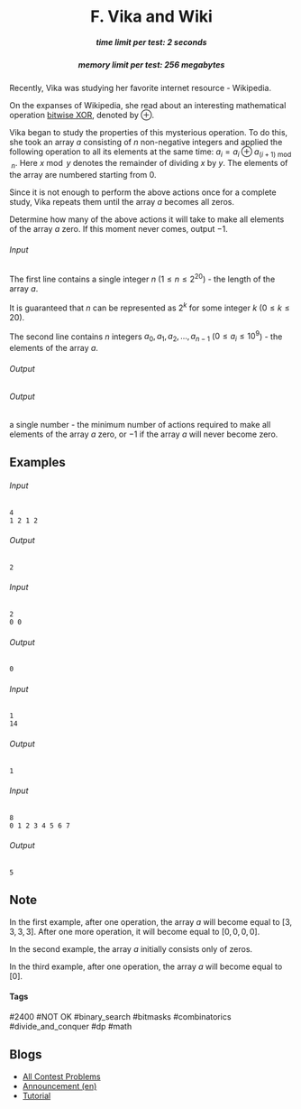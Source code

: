 <h1 style='text-align: center;'> F. Vika and Wiki</h1>

<h5 style='text-align: center;'>time limit per test: 2 seconds</h5>
<h5 style='text-align: center;'>memory limit per test: 256 megabytes</h5>

Recently, Vika was studying her favorite internet resource - Wikipedia.

On the expanses of Wikipedia, she read about an interesting mathematical operation [bitwise XOR](https://en.wikipedia.org/wiki/Bitwise_operation#XOR), denoted by $\oplus$. 

Vika began to study the properties of this mysterious operation. To do this, she took an array $a$ consisting of $n$ non-negative integers and applied the following operation to all its elements at the same time: $a_i = a_i \oplus a_{(i+1) \bmod n}$. Here $x \bmod y$ denotes the remainder of dividing $x$ by $y$. The elements of the array are numbered starting from $0$.

Since it is not enough to perform the above actions once for a complete study, Vika repeats them until the array $a$ becomes all zeros.

Determine how many of the above actions it will take to make all elements of the array $a$ zero. If this moment never comes, output $-1$.

###### Input

The first line contains a single integer $n$ ($1 \le n \le 2^{20}$) - the length of the array $a$.

It is guaranteed that $n$ can be represented as $2^k$ for some integer $k$ ($0 \le k \le 20$).

The second line contains $n$ integers $a_0, a_1, a_2, \dots, a_{n-1}$ ($0 \le a_i \le 10^9$) - the elements of the array $a$.

###### Output

###### Output

 a single number - the minimum number of actions required to make all elements of the array $a$ zero, or $-1$ if the array $a$ will never become zero.

## Examples

###### Input


```text
4
1 2 1 2
```
###### Output


```text
2
```
###### Input


```text
2
0 0
```
###### Output


```text
0
```
###### Input


```text
1
14
```
###### Output


```text
1
```
###### Input


```text
8
0 1 2 3 4 5 6 7
```
###### Output


```text
5
```
## Note

In the first example, after one operation, the array $a$ will become equal to $[3, 3, 3, 3]$. After one more operation, it will become equal to $[0, 0, 0, 0]$.

In the second example, the array $a$ initially consists only of zeros.

In the third example, after one operation, the array $a$ will become equal to $[0]$.



#### Tags 

#2400 #NOT OK #binary_search #bitmasks #combinatorics #divide_and_conquer #dp #math 

## Blogs
- [All Contest Problems](../Codeforces_Round_885_(Div._2).md)
- [Announcement (en)](../blogs/Announcement_(en).md)
- [Tutorial](../blogs/Tutorial.md)
